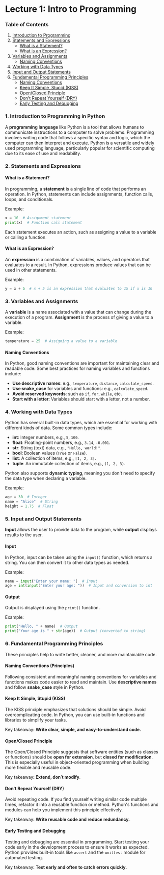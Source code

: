 # Lecture 1: Intro to Programming

### **Table of Contents**

1. [Introduction to Programming](#introduction-to-programming)
2. [Statements and Expressions](#statements-and-expressions)
   - [What is a Statement?](#what-is-a-statement)
   - [What is an Expression?](#what-is-an-expression)
3. [Variables and Assignments](#variables-and-assignments)
   - [Naming Conventions](#naming-conventions)
4. [Working with Data Types](#working-with-data-types)
5. [Input and Output Statements](#input-and-output-statements)
6. [Fundamental Programming Principles](#fundamental-programming-principles)
   - [Naming Conventions](#naming-conventions-principles)
   - [Keep It Simple, Stupid (KISS)](#keep-it-simple-stupid-kiss)
   - [Open/Closed Principle](#open-closed-principle)
   - [Don't Repeat Yourself (DRY)](#dont-repeat-yourself-dry)
   - [Early Testing and Debugging](#early-testing-and-debugging)

### 1. **Introduction to Programming in Python**

A **programming language** like Python is a tool that allows humans to communicate instructions to a computer to solve problems. Programming involves writing code that follows a specific syntax and logic, which the computer can then interpret and execute. Python is a versatile and widely used programming language, particularly popular for scientific computing due to its ease of use and readability.

### 2. **Statements and Expressions**

#### **What is a Statement?**
In programming, a **statement** is a single line of code that performs an operation. In Python, statements can include assignments, function calls, loops, and conditionals.

Example:
```python
x = 10  # Assignment statement
print(x)  # Function call statement
```

Each statement executes an action, such as assigning a value to a variable or calling a function.

#### **What is an Expression?**
An **expression** is a combination of variables, values, and operators that evaluates to a result. In Python, expressions produce values that can be used in other statements.

Example:
```python
y = x + 5  # x + 5 is an expression that evaluates to 15 if x is 10
```

### 3. **Variables and Assignments**

A **variable** is a name associated with a value that can change during the execution of a program. **Assignment** is the process of giving a value to a variable.

Example:
```python
temperature = 25  # Assigning a value to a variable
```

#### **Naming Conventions**
In Python, good naming conventions are important for maintaining clear and readable code. Some best practices for naming variables and functions include:
- **Use descriptive names**: e.g., `temperature`, `distance`, `calculate_speed`.
- **Use snake_case** for variables and functions: e.g., `calculate_speed`.
- **Avoid reserved keywords**: such as `if`, `for`, `while`, etc.
- **Start with a letter**: Variables should start with a letter, not a number.

### 4. **Working with Data Types**

Python has several built-in data types, which are essential for working with different kinds of data. Some common types include:
- **int**: Integer numbers, e.g., `5`, `100`.
- **float**: Floating-point numbers, e.g., `3.14`, `-0.001`.
- **str**: String (text) data, e.g., `"Hello, world!"`.
- **bool**: Boolean values (`True` or `False`).
- **list**: A collection of items, e.g., `[1, 2, 3]`.
- **tuple**: An immutable collection of items, e.g., `(1, 2, 3)`.

Python also supports **dynamic typing**, meaning you don't need to specify the data type when declaring a variable.

Example:
```python
age = 30  # Integer
name = "Alice"  # String
height = 1.75  # Float
```

### 5. **Input and Output Statements**

**Input** allows the user to provide data to the program, while **output** displays results to the user.

#### **Input**
In Python, input can be taken using the `input()` function, which returns a string. You can then convert it to other data types as needed.

Example:
```python
name = input("Enter your name: ")  # Input
age = int(input("Enter your age: "))  # Input and conversion to int
```

#### **Output**
Output is displayed using the `print()` function.

Example:
```python
print("Hello, " + name)  # Output
print("Your age is " + str(age))  # Output (converted to string)
```

### 6. **Fundamental Programming Principles**

These principles help to write better, cleaner, and more maintainable code.

#### **Naming Conventions (Principles)**
Following consistent and meaningful naming conventions for variables and functions makes code easier to read and maintain. Use **descriptive names** and follow **snake_case** style in Python.

#### **Keep It Simple, Stupid (KISS)**
The KISS principle emphasizes that solutions should be simple. Avoid overcomplicating code. In Python, you can use built-in functions and libraries to simplify your tasks.

Key takeaway: **Write clear, simple, and easy-to-understand code.**

#### **Open/Closed Principle**
The Open/Closed Principle suggests that software entities (such as classes or functions) should be **open for extension**, but **closed for modification**. This is especially useful in object-oriented programming when building more flexible and reusable code.

Key takeaway: **Extend, don’t modify**.

#### **Don't Repeat Yourself (DRY)**
Avoid repeating code. If you find yourself writing similar code multiple times, refactor it into a reusable function or method. Python's functions and modules can help you implement this principle effectively.

Key takeaway: **Write reusable code and reduce redundancy.**

#### **Early Testing and Debugging**
Testing and debugging are essential in programming. Start testing your code early in the development process to ensure it works as expected. Python provides built-in tools like `assert` and the `unittest` module for automated testing.

Key takeaway: **Test early and often to catch errors quickly.**
